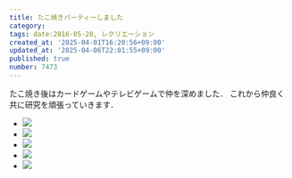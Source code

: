```yaml
---
title: たこ焼きパーティーしました
category:
tags: date:2016-05-20, レクリエーション
created_at: '2025-04-01T16:20:56+09:00'
updated_at: '2025-04-06T22:01:55+09:00'
published: true
number: 7473
---
```


たこ焼き後はカードゲームやテレビゲームで仲を深めました．
これから仲良く共に研究を頑張っていきます．

<div class="img-container">
    <ul class="slider">
        <li><img src="https://img.esa.io/uploads/production/attachments/13979/2025/04/06/148142/2152742a-67e5-4156-bb18-ae67f78f42fb.webp"  /></li>
        <li><img src="https://img.esa.io/uploads/production/attachments/13979/2025/04/06/148142/52e6478c-6de8-4ac9-840c-53f2be84cd70.webp"  /></li>
        <li><img src="https://img.esa.io/uploads/production/attachments/13979/2025/04/06/148142/1d03d220-9876-46d8-908b-fa40029fd1f6.webp"  /></li>
        <li><img src="https://img.esa.io/uploads/production/attachments/13979/2025/04/06/148142/cfc81862-5cb5-4fcf-be6f-9f3ff00a3fd8.webp"  /></li>
        <li><img src="https://img.esa.io/uploads/production/attachments/13979/2025/04/06/148142/42816ed7-bf0e-4416-90ad-882576978635.webp"  /></li>
    </ul>
</div>

